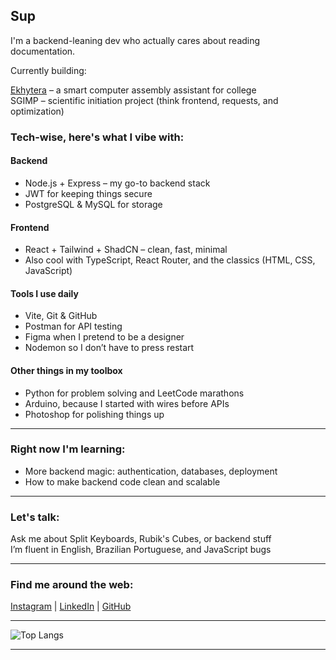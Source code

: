 ## Sup

I'm a backend-leaning dev who actually cares about reading documentation.

Currently building:

[Ekhytera](https://github.com/Ekhytera) – a smart computer assembly assistant for college  
SGIMP – scientific initiation project (think frontend, requests, and optimization)

### Tech-wise, here's what I vibe with:

#### Backend
- Node.js + Express – my go-to backend stack  
- JWT for keeping things secure  
- PostgreSQL & MySQL for storage

#### Frontend
- React + Tailwind + ShadCN – clean, fast, minimal  
- Also cool with TypeScript, React Router, and the classics (HTML, CSS, JavaScript)

#### Tools I use daily
- Vite, Git & GitHub
- Postman for API testing
- Figma when I pretend to be a designer
- Nodemon so I don’t have to press restart

#### Other things in my toolbox
- Python for problem solving and LeetCode marathons  
- Arduino, because I started with wires before APIs  
- Photoshop for polishing things up

---

### Right now I'm learning:
- More backend magic: authentication, databases, deployment  
- How to make backend code clean and scalable

---

### Let's talk:
Ask me about Split Keyboards, Rubik's Cubes, or backend stuff  
I’m fluent in English, Brazilian Portuguese, and JavaScript bugs

---

### Find me around the web:
[Instagram](https://instagram.com/henrifrnc) | [LinkedIn](https://linkedin.com/in/henriques-franco) | [GitHub](https://github.com/henriqfranco)

---

![Top Langs](https://github-readme-stats.vercel.app/api/top-langs/?username=henriqfranco&theme=dark&hide_border=false&include_all_commits=true&count_private=true&layout=compact)

---
